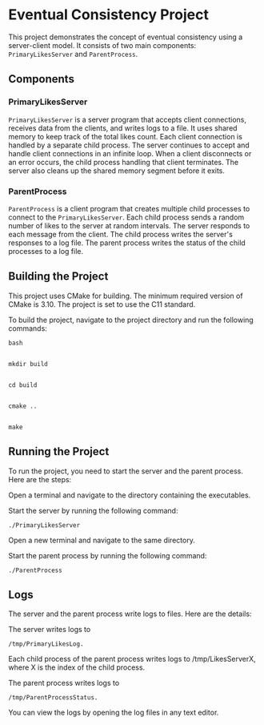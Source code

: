 # Eventual Consistency Project

This project demonstrates the concept of eventual consistency using a server-client model. It consists of two main components: `PrimaryLikesServer` and `ParentProcess`.

## Components

### PrimaryLikesServer

`PrimaryLikesServer` is a server program that accepts client connections, receives data from the clients, and writes logs to a file. It uses shared memory to keep track of the total likes count. Each client connection is handled by a separate child process. The server continues to accept and handle client connections in an infinite loop. When a client disconnects or an error occurs, the child process handling that client terminates. The server also cleans up the shared memory segment before it exits.

### ParentProcess

`ParentProcess` is a client program that creates multiple child processes to connect to the `PrimaryLikesServer`. Each child process sends a random number of likes to the server at random intervals. The server responds to each message from the client. The child process writes the server's responses to a log file. The parent process writes the status of the child processes to a log file.

## Building the Project

This project uses CMake for building. The minimum required version of CMake is 3.10. The project is set to use the C11 standard.

To build the project, navigate to the project directory and run the following commands:
```
bash


mkdir build


cd build


cmake ..


make
```
## Running the Project
To run the project, you need to start the server and the parent process. Here are the steps:

Open a terminal and navigate to the directory containing the executables.


Start the server by running the following command:

```
./PrimaryLikesServer
```

Open a new terminal and navigate to the same directory.


Start the parent process by running the following command:

```
./ParentProcess
```

## Logs
The server and the parent process write logs to files. Here are the details:

The server writes logs to

```
/tmp/PrimaryLikesLog.
```

Each child process of the parent process writes logs to /tmp/LikesServerX, where X is the index of the child process.


The parent process writes logs to

```
/tmp/ParentProcessStatus.
```

You can view the logs by opening the log files in any text editor.
